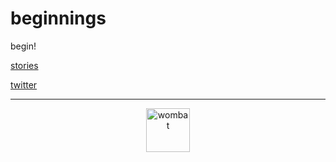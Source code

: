 # beginnings 
begin!

[stories](https://dorianbrennan.github.io/beginnings/shortstories/index.md) 
      
      
[twitter](https://twitter.com/dorian_brennan "twitter")

---
<p align="center">
  <img src="https://dorianbrennan.github.io/beginnings/images/logosmall.png" width="70" title="wombat">
</p>

